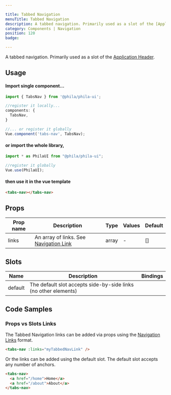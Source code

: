 ```yaml
---

title: Tabbed Navigation
menuTitle: Tabbed Navigation
description: A tabbed navigation. Primarily used as a slot of the [Application Header](/components/AppHeader).
category: Components | Navigation
position: 120
badge:

---
```


A tabbed navigation. Primarily used as a slot of the [Application Header](/components/AppHeader).

## Usage

#### Import single component...

```js
import { TabsNav } from '@phila/phila-ui';

//register it locally...
components: {
  TabsNav,
}

//... or register it globally
Vue.component('tabs-nav', TabsNav);
```

#### or import the whole library,

```js
import * as PhilaUI from "@phila/phila-ui";

//register it globally
Vue.use(PhilaUI);
```

#### then use it in the vue template

```html
<tabs-nav></tabs-nav>
```

## Props

| Prop name | Description                                                   | Type  | Values | Default |
| --------- | ------------------------------------------------------------- | ----- | ------ | ------- |
| links     | An array of links. See [Navigation Link](/components/NavLink) | array | -      | []      |

## Slots

| Name    | Description                                                     | Bindings |
| ------- | --------------------------------------------------------------- | -------- |
| default | The default slot accepts side-by-side links (no other elements) |          |

## Code Samples

### Props vs Slots Links

The Tabbed Navigation links can be added via props using the [Navigation Links](/components/NavLink) format.

```html
<tabs-nav :links="myTabbedNavLink" />
```

Or the links can be added using the default slot. The default slot accepts any number of anchors.

```html
<tabs-nav>
  <a href="/home">Home</a>
  <a href="/about">About</a>
</tabs-nav>
```
